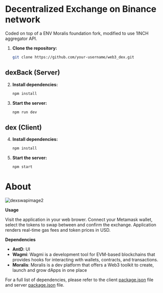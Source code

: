 # Decentralized Exchange on Binance network

Coded on top of a ENV Moralis foundation fork, modified to use 1INCH aggregator API.

1. **Clone the repository:**

   ```bash
   git clone https://github.com/your-username/web3_dex.git

 ## dexBack (Server)
   
2. **Install dependencies:**

   ```bash
   npm install
3. **Start the server:**

   ```bash
   npm run dev

  ## dex (Client)
   
4. **Install dependencies:**

   ```bash
   npm install
5. **Start the server:**

   ```bash
   npm start

# About
![dexswapimage2](https://github.com/weralite/web3_dex/assets/58389432/168fa59e-69c1-43eb-8894-5117761ca4f6)

**Usage**

Visit the application in your web brower.
Connect your Metamask wallet, select the tokens to swap between and confirm the exchange.
Application renders real-time gas fees and token prices in USD.

**Dependencies**

- **AntD**: UI
- **Wagmi**: Wagmi is a development tool for EVM-based blockchains that provides hooks for interacting with wallets, contracts, and transactions.
- **Moralis**: Moralis is a dev platform that offers a Web3 toolkit to create, launch and grow dApps in one place

For a full list of dependencies, please refer to the client [package.json](./dex/package.json) file and server [package.json](./dexBack/package.json) file.

